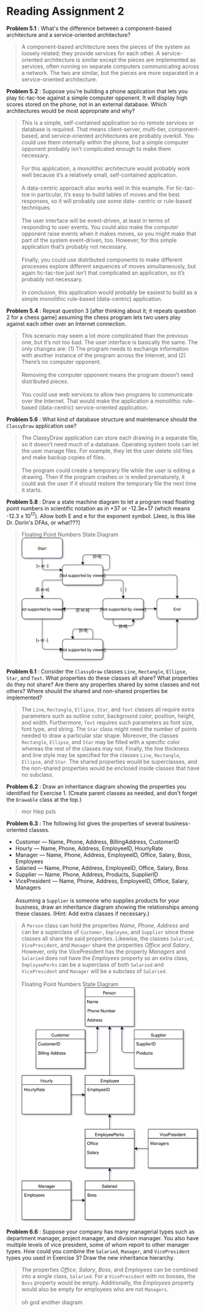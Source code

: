 # Reading Assignment 2

**Problem 5.1**
:  What's the difference between a component-based architecture and a service-oriented architecture?

>A component-based architecture sees the pieces of the system as loosely related; they provide services for each other. A service-oriented architecture is similar except the pieces are implemented as services, often running on separate computers communicating across a network. The two are similar, but the pieces are more separated in a service-oriented architecture.

**Problem 5.2**
: Suppose you're building a phone application that lets you play tic-tac-toe against a simple computer opponent. It will display high scores stored on the phone, not in an external database. Which architectures would be most appropriate and why?

>This is a simple, self-contained application so no remote services or database is required. That means client-server, multi-tier, component-based, and service-oriented architectures are probably overkill. You could use them internally within the phone, but a simple computer opponent probably isn’t complicated enough to make them necessary.
</br></br>
For this application, a monolithic architecture would probably work well because it’s a relatively small, self-contained application.
</br></br>
A data-centric approach also works well in this example. For tic-tac-toe in particular, it’s easy to build tables of moves and the best responses, so it will probably use some data- centric or rule-based techniques.
</br></br>
The user interface will be event-driven, at least in terms of responding to user events. You could also make the computer opponent raise events when it makes moves, so you might make that part of the system event-driven, too. However, for this simple application that’s probably not necessary.
</br></br>
Finally, you could use distributed components to make different processes explore different sequences of moves simultaneously, but again tic-tac-toe just isn’t that complicated an application, so it’s probably not necessary.
</br></br>
In conclusion, this application would probably be easiest to build as a simple monolithic rule-based (data-centric) application.

**Problem 5.4**
: Repeat question 3 [after thinking about it; it repeats question 2 for a chess game] assuming the chess program lets two users play against each other over an Internet connection.

>This scenario may seem a lot more complicated than the previous one, but it’s not too bad. The user interface is basically the same. The only changes are: (1) The program needs to exchange information with another instance of the program across the Internet, and (2) There’s no computer opponent.
</br></br>
Removing the computer opponent means the program doesn’t need distributed pieces.
</br></br>
You could use web services to allow two programs to communicate over the Internet. That would make the application a monolithic rule-based (data-centric) service-oriented application.

**Problem 5.6**
: What kind of database structure and maintenance should the ```ClassyDraw``` application use?

>The ClassyDraw application can store each drawing in a separate file, so it doesn’t need much of a database. Operating system tools can let the user manage files. For example, they let the user delete old files and make backup copies of files.
</br></br>
The program could create a temporary file while the user is editing a drawing. Then if the program crashes or is ended prematurely, it could ask the user if it should restore the temporary file the next time it starts.

**Problem 5.8**
: Draw a state machine diagram to let a program read floating point numbers in scientific notation as in +37 or -12.3e+17 (which means -12.3 x 10<sup>17</sup>). Allow both E and e for the exponent symbol. [Jeez, is this like Dr. Dorin's DFAs, or what???]

>Floating Point Numbers State Diagram <br>
![floating-point-state-machine-diagram](images/Floating_Point_Solver_Thing_idk_help_me_pls.svg)

**Problem 6.1**
: Consider the ```ClassyDraw``` classes ```Line```, ```Rectangle```, ```Ellipse```, ```Star```, and ```Text```. What properties do these classes all share? What properties do they not share? Are there any properties shared by some classes and not others? Where should the shared and non-shared properties be implemented?

>The ```Line```, ```Rectangle```, ```Ellipse```, ```Star```, and ```Text``` classes all require extra parameters such as outline color, background color, position, height, and width. Furthermore, ```Text``` requires such parameters as font size, font type, and string. The ```Star``` class might need the number of points needed to draw a particular star shape. Moreover, the classes ```Rectangle```, ```Ellipse```, and ```Star``` may be filled with a specific color whereas the rest of the classes may not. Finally, the line thickness and line style may be specified for the classes ```Line```, ```Rectangle```, ```Ellipse```, and ```Star```. The shared properties would be superclasses, and the non-shared properties would be enclosed inside classes that have no subclass.

**Problem 6.2**
: Draw an inheritance diagram showing the properties you identified for Exercise 1. (Create parent classes as needed, and don't forget the ```Drawable``` class at the top.)

>mor hlep psls

**Problem 6.3**
: The following list gives the properties of several business-oriented classes.
* Customer — Name, Phone, Address, BillingAddress, CustomerID
* Hourly — Name, Phone, Address, EmployeeID, HourlyRate
* Manager — Name, Phone, Address, EmployeeID, Office, Salary, Boss, Employees
* Salaried — Name, Phone, Address, EmployeeID, Office, Salary, Boss
* Supplier — Name, Phone, Address, Products, SupplierID
* VicePresident — Name, Phone, Address, EmployeeID, Office, Salary, Managers
<br><br>
Assuming a ```Supplier``` is someone who supplies products for your business, draw an inheritance diagram showing the relationships among these classes. (Hint: Add extra classes if necessary.)

>A ```Person``` class can hold the properties _Name_, _Phone_, _Address_ and can be a superclass of ```Customer```, ```Employee```, and ```Supplier``` since these classes all share the said properties. Likewise, the classes ```Salaried```, ```VicePresident```, and ```Manager``` share the properties _Office_ and _Salary_. However, only the VicePresident has the property _Managers_ and ```Salaried``` does not have the _Employees_ property so an extra class, ```EmployeePerks``` can be a superclass of both ```Salaried``` and ```VicePresident``` and ```Manager``` will be a subclass of ```Salaried```.
<br><br>
Floating Point Numbers State Diagram <br>
![employee-inheritance-diagram](images/Diagram_2_I_Hope_This_is_right.svg)

**Problem 6.6**
: Suppose your company has many managerial types such as department manager, project manager, and division manager. You also have multiple levels of vice president, some of whom report to other manager types. How could you combine the ```Salaried```, ```Manager```, and ```VicePresident``` types you used in Exercise 3? Draw the new inheritance hierarchy.

>The properties _Office_, _Salary_, _Boss_, and _Employees_ can be combined into a single class, ```Salaried```. For a ```VicePresident``` with no bosses, the ```Boss``` property would be empty. Additionally, the _Employees_ property would also be empty for employees who are not ```Managers```. <br><br>
oh god another diagram
